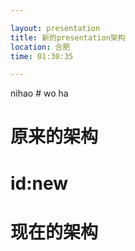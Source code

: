 ```yaml
---

layout: presentation
title: 新的presentation架构
location: 合肥
time: 01:30:35

---
```


<span>
nihao
# wo ha

# 原来的架构

</span>


# id:new
# 现在的架构
